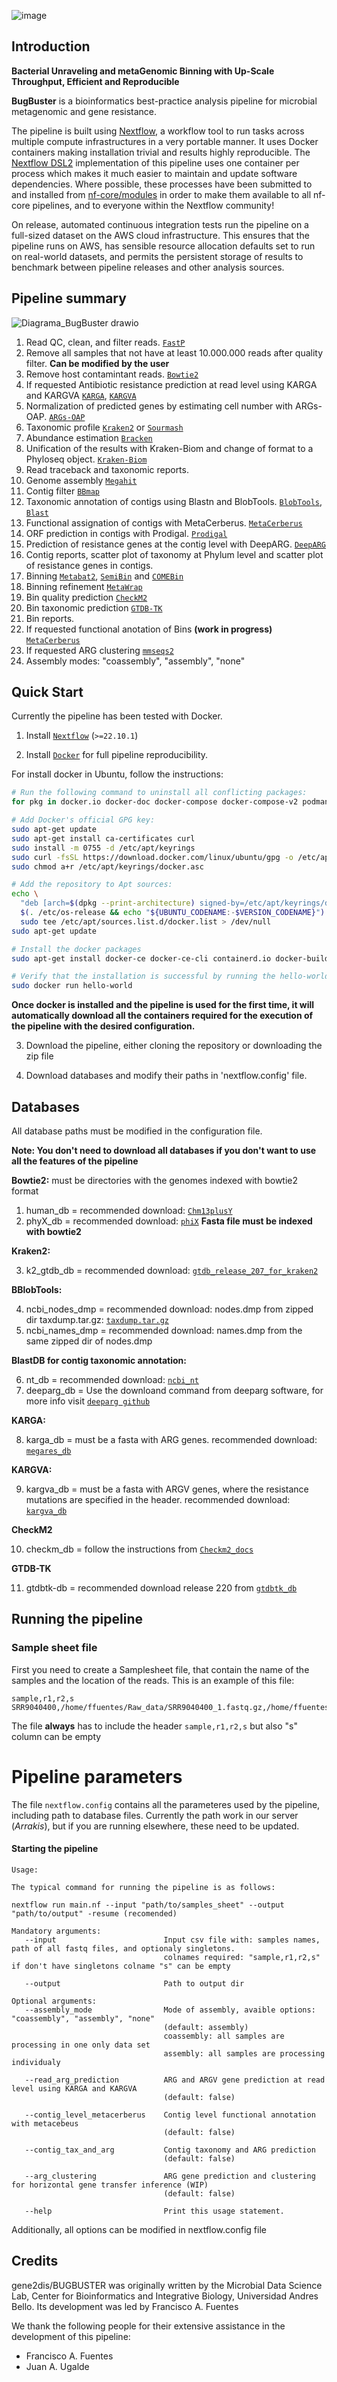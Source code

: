 ![image](https://github.com/user-attachments/assets/a10c01f6-ef6c-40c4-a4ac-26a0c4f87564)
## Introduction

**Bacterial Unraveling and metaGenomic Binning with Up-Scale Throughput, Efficient and Reproducible** 

**BugBuster** is a bioinformatics best-practice analysis pipeline for microbial metagenomic and gene resistance.

The pipeline is built using [Nextflow](https://www.nextflow.io), a workflow tool to run tasks across multiple compute infrastructures in a very portable manner. It uses Docker containers making installation trivial and results highly reproducible. The [Nextflow DSL2](https://www.nextflow.io/docs/latest/dsl2.html) implementation of this pipeline uses one container per process which makes it much easier to maintain and update software dependencies. Where possible, these processes have been submitted to and installed from [nf-core/modules](https://github.com/nf-core/modules) in order to make them available to all nf-core pipelines, and to everyone within the Nextflow community!

On release, automated continuous integration tests run the pipeline on a full-sized dataset on the AWS cloud infrastructure. This ensures that the pipeline runs on AWS, has sensible resource allocation defaults set to run on real-world datasets, and permits the persistent storage of results to benchmark between pipeline releases and other analysis sources.

## Pipeline summary
![Diagrama_BugBuster drawio](https://github.com/user-attachments/assets/40d02c04-e84e-48b4-b517-c93dccd68abc)


1. Read QC, clean, and filter reads. [`FastP`](https://github.com/OpenGene/fastp)
2. Remove all samples that not have at least 10.000.000 reads after quality filter. **Can be modified by the user**
3. Remove host contamintant reads. [`Bowtie2`](https://github.com/BenLangmead/bowtie2)
4. If requested Antibiotic resistance prediction at read level using KARGA and KARGVA [`KARGA`](https://github.com/DataIntellSystLab/KARGA), [`KARGVA`](https://github.com/DataIntellSystLab/KARGVA)
5. Normalization of predicted genes by estimating cell number with ARGs-OAP. [`ARGs-OAP`](https://github.com/xinehc/args_oap)
6. Taxonomic profile [`Kraken2`](https://ccb.jhu.edu/software/kraken2/) or [`Sourmash`](https://sourmash.readthedocs.io/en/latest/index.html)
7. Abundance estimation [`Bracken`](https://github.com/jenniferlu717/Bracken)
8. Unification of the results with Kraken-Biom and change of format to a Phyloseq object. [`Kraken-Biom`](https://github.com/smdabdoub/kraken-biom)
9. Read traceback and taxonomic reports.
10. Genome assembly [`Megahit`](https://github.com/voutcn/megahit)
11. Contig filter [`BBmap`](https://jgi.doe.gov/data-and-tools/software-tools/bbtools/bb-tools-user-guide/bbmap-guide/)
12. Taxonomic annotation of contigs using Blastn and BlobTools. [`BlobTools`](https://github.com/DRL/blobtools), [`Blast`](https://blast.ncbi.nlm.nih.gov/doc/blast-help/downloadblastdata.html)
13. Functional assignation of contigs with MetaCerberus. [`MetaCerberus`](https://github.com/raw-lab/MetaCerberus)
14. ORF prediction in contigs with Prodigal. [`Prodigal`](https://github.com/hyattpd/Prodigal)
15. Prediction of resistance genes at the contig level with DeepARG. [`DeepARG`](https://github.com/gaarangoa/deeparg)
16. Contig reports, scatter plot of taxonomy at Phylum level and scatter plot of resistance genes in contigs.
17. Binning [`Metabat2`](https://bitbucket.org/berkeleylab/metabat/src/master/), [`SemiBin`](https://github.com/BigDataBiology/SemiBin) and [`COMEBin`](https://github.com/ziyewang/COMEBin)
18. Binning refinement [`MetaWrap`](https://github.com/bxlab/metaWRAP)
19. Bin quality prediction [`CheckM2`](https://github.com/chklovski/CheckM2)
20. Bin taxonomic prediction [`GTDB-TK`](https://github.com/Ecogenomics/GTDBTk)
21. Bin reports.
22. If requested functional anotation of Bins **(work in progress)** [`MetaCerberus`](https://github.com/raw-lab/MetaCerberus)
23. If requested ARG clustering [`mmseqs2`](https://github.com/soedinglab/MMseqs2)
24. Assembly modes: "coassembly", "assembly", "none"

## Quick Start

Currently the pipeline has been tested with Docker.

1. Install [`Nextflow`](https://www.nextflow.io/docs/latest/getstarted.html#installation) (`>=22.10.1`)

2. Install [`Docker`](https://docs.docker.com/engine/installation/) for full pipeline reproducibility.

For install docker in Ubuntu, follow the instructions:
```bash
# Run the following command to uninstall all conflicting packages:
for pkg in docker.io docker-doc docker-compose docker-compose-v2 podman-docker containerd runc; do sudo apt-get remove $pkg; done

# Add Docker's official GPG key:
sudo apt-get update
sudo apt-get install ca-certificates curl
sudo install -m 0755 -d /etc/apt/keyrings
sudo curl -fsSL https://download.docker.com/linux/ubuntu/gpg -o /etc/apt/keyrings/docker.asc
sudo chmod a+r /etc/apt/keyrings/docker.asc

# Add the repository to Apt sources:
echo \
  "deb [arch=$(dpkg --print-architecture) signed-by=/etc/apt/keyrings/docker.asc] https://download.docker.com/linux/ubuntu \
  $(. /etc/os-release && echo "${UBUNTU_CODENAME:-$VERSION_CODENAME}") stable" | \
  sudo tee /etc/apt/sources.list.d/docker.list > /dev/null
sudo apt-get update

# Install the docker packages
sudo apt-get install docker-ce docker-ce-cli containerd.io docker-buildx-plugin docker-compose-plugin

# Verify that the installation is successful by running the hello-world image:
sudo docker run hello-world
```

**Once docker is installed and the pipeline is used for the first time, it will automatically download all the containers required for the execution of the pipeline with the desired configuration.**

3. Download the pipeline, either cloning the repository or downloading the zip file

4. Download databases and modify their paths in 'nextflow.config' file.

## Databases

All database paths must be modified in the configuration file.

**Note: You don't need to download all databases if you don't want to use all the features of the pipeline**

**Bowtie2:** must be directories with the genomes indexed with bowtie2 format
1. human_db = recommended download: [`Chm13plusY`](https://genome-idx.s3.amazonaws.com/bt/chm13.draft_v1.0_plusY.zip)
2. phyX_db = recommended download: [`phiX`](https://www.ncbi.nlm.nih.gov/nuccore/J02482.1?report=fasta) **Fasta file must be indexed with bowtie2**

**Kraken2:**

3. k2_gtdb_db = recommended download: [`gtdb_release_207_for_kraken2`](http://ftp.tue.mpg.de/ebio/projects/struo2/GTDB_release207/)

**BBlobTools:**

4. ncbi_nodes_dmp = recommended download: nodes.dmp from zipped dir taxdump.tar.gz: [`taxdump.tar.gz`](https://ftp.ncbi.nlm.nih.gov/pub/taxonomy/taxdump.tar.gz)
5. ncbi_names_dmp = recommended download: names.dmp from the same zipped dir of nodes.dmp

**BlastDB for contig taxonomic annotation:**

6. nt_db = recommended download: [`ncbi_nt`](https://ftp.ncbi.nlm.nih.gov/blast/db/)
7. deeparg_db = Use the downloand command from deeparg software, for more info visit [`deeparg github`](https://github.com/gaarangoa/deeparg)

**KARGA:**

8. karga_db = must be a fasta with ARG genes. recommended download: [`megares_db`](https://www.meglab.org/downloads/megares_v3.00/megares_database_v3.00.fasta)

**KARGVA:**

9. kargva_db = must be a fasta with ARGV genes, where the resistance mutations are specified in the header. recommended download: [`kargva_db`](https://github.com/DataIntellSystLab/KARGVA/blob/main/kargva_db_v5.fasta)

**CheckM2**

10. checkm_db = follow the instructions from [`Checkm2_docs`](https://github.com/chklovski/CheckM2)

**GTDB-TK**

11. gtdbtk-db = recommended download release 220 from [`gtdbtk_db`](https://data.ace.uq.edu.au/public/gtdb/data/releases/latest/auxillary_files/gtdbtk_package/full_package/gtdbtk_data.tar.gz)

## Running the pipeline

### Sample sheet file

First you need to create a Samplesheet file, that contain the name of the samples and the location of the reads. This is an example of this file:

```
sample,r1,r2,s
SRR9040400,/home/ffuentes/Raw_data/SRR9040400_1.fastq.gz,/home/ffuentes/Raw_data/SRR9040400_2.fastq.gz,/home/ffuentes/Raw_data/SRR9040400.fastq.gz
```

The file **always** has to include the header `sample,r1,r2,s` but also "s" column can be empty 

# Pipeline parameters

The file `nextflow.config` contains all the parameteres used by the pipeline, including path to database files. Currently the path work in our server (_Arrakis_), but if you are running elsewhere, these need to be updated. 

#### Starting the pipeline

```
Usage:

The typical command for running the pipeline is as follows:

nextflow run main.nf --input "path/to/samples_sheet" --output "path/to/output" -resume (recomended)

Mandatory arguments:
   --input                        Input csv file with: samples names, path of all fastq files, and optionaly singletons.
                                  colnames required: "sample,r1,r2,s" if don't have singletons colname "s" can be empty

   --output                       Path to output dir

Optional arguments:
   --assembly_mode                Mode of assembly, avaible options: "coassembly", "assembly", "none"
                                  (default: assembly)
                                  coassembly: all samples are processing in one only data set
                                  assembly: all samples are processing individualy

   --read_arg_prediction          ARG and ARGV gene prediction at read level using KARGA and KARGVA
                                  (default: false)

   --contig_level_metacerberus    Contig level functional annotation with metacebeus
                                  (default: false)

   --contig_tax_and_arg           Contig taxonomy and ARG prediction
                                  (default: false)

   --arg_clustering               ARG gene prediction and clustering for horizontal gene transfer inference (WIP)
                                  (default: false)

   --help                         Print this usage statement.
```
Additionally, all options can be modified in nextflow.config file
## Credits

gene2dis/BUGBUSTER was originally written by the Microbial Data Science Lab, Center for Bioinformatics and Integrative Biology, Universidad Andres Bello. Its development was led by Francisco A. Fuentes

We thank the following people for their extensive assistance in the development of this pipeline:

- Francisco A. Fuentes
- Juan A. Ugalde
